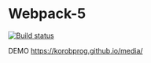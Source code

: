 # Webpack-5

[![Build status](https://ci.appveyor.com/api/projects/status/2llrvy0628d23drq?svg=true)](https://ci.appveyor.com/project/korobprog/frontend-htth)

DEMO <https://korobprog.github.io/media/>
